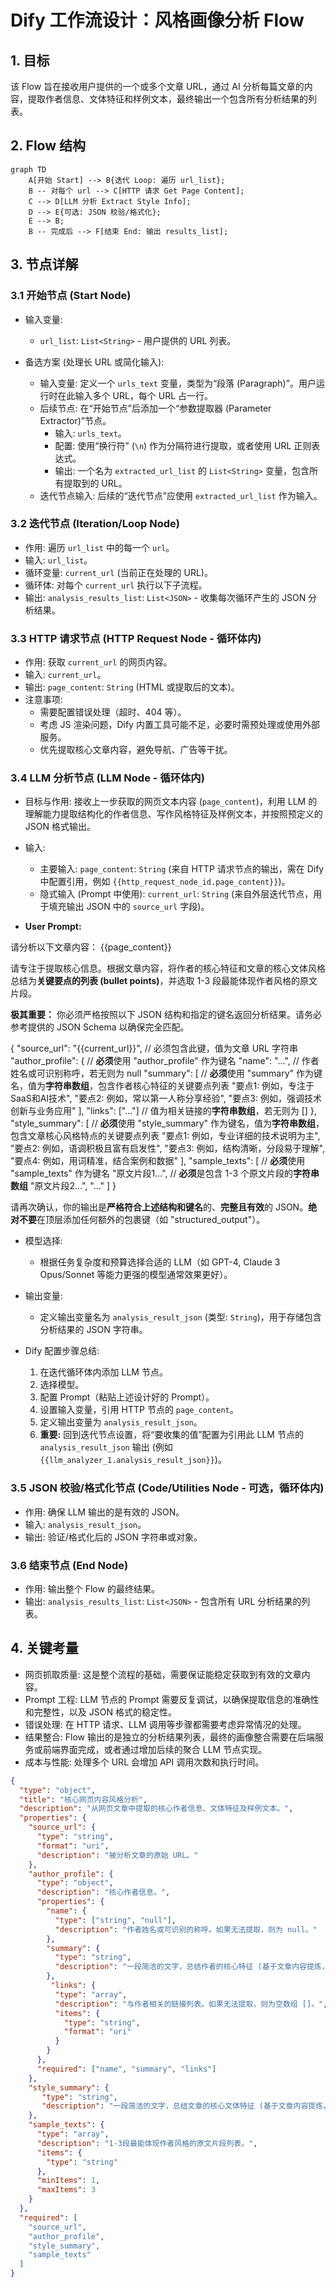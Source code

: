 # Dify 工作流设计：风格画像分析 Flow

## 1. 目标

该 Flow 旨在接收用户提供的一个或多个文章 URL，通过 AI 分析每篇文章的内容，提取作者信息、文体特征和样例文本，最终输出一个包含所有分析结果的列表。

## 2. Flow 结构

```mermaid
graph TD
    A[开始 Start] --> B{迭代 Loop: 遍历 url_list};
    B -- 对每个 url --> C[HTTP 请求 Get Page Content];
    C --> D[LLM 分析 Extract Style Info];
    D --> E{可选: JSON 校验/格式化};
    E --> B;
    B -- 完成后 --> F[结束 End: 输出 results_list];
```

## 3. 节点详解

### 3.1 开始节点 (Start Node)

* 输入变量:
  * `url_list`: `List<String>` - 用户提供的 URL 列表。

* 备选方案 (处理长 URL 或简化输入):
  * 输入变量: 定义一个 `urls_text` 变量，类型为“段落 (Paragraph)”。用户运行时在此输入多个 URL，每个 URL 占一行。
  * 后续节点: 在“开始节点”后添加一个“参数提取器 (Parameter Extractor)”节点。
    * 输入: `urls_text`。
    * 配置: 使用“换行符” (`\n`) 作为分隔符进行提取，或者使用 URL 正则表达式。
    * 输出: 一个名为 `extracted_url_list` 的 `List<String>` 变量，包含所有提取到的 URL。
  * 迭代节点输入: 后续的“迭代节点”应使用 `extracted_url_list` 作为输入。

### 3.2 迭代节点 (Iteration/Loop Node)

* 作用: 遍历 `url_list` 中的每一个 `url`。
* 输入: `url_list`。
* 循环变量: `current_url` (当前正在处理的 URL)。
* 循环体: 对每个 `current_url` 执行以下子流程。
* 输出: `analysis_results_list`: `List<JSON>` - 收集每次循环产生的 JSON 分析结果。

### 3.3 HTTP 请求节点 (HTTP Request Node - 循环体内)

* 作用: 获取 `current_url` 的网页内容。
* 输入: `current_url`。
* 输出: `page_content`: `String` (HTML 或提取后的文本)。
* 注意事项:
  * 需要配置错误处理（超时、404 等）。
  * 考虑 JS 渲染问题，Dify 内置工具可能不足，必要时需预处理或使用外部服务。
  * 优先提取核心文章内容，避免导航、广告等干扰。

### 3.4 LLM 分析节点 (LLM Node - 循环体内)

* 目标与作用: 接收上一步获取的网页文本内容 (`page_content`)，利用 LLM 的理解能力提取结构化的作者信息、写作风格特征及样例文本，并按照预定义的 JSON 格式输出。

* 输入:
  * 主要输入: `page_content`: `String` (来自 HTTP 请求节点的输出，需在 Dify 中配置引用，例如 `{{http_request_node_id.page_content}}`)。
  * 隐式输入 (Prompt 中使用): `current_url`: `String` (来自外层迭代节点，用于填充输出 JSON 中的 `source_url` 字段)。

* **User Prompt:**

请分析以下文章内容：
{{page_content}}

请专注于提取核心信息。根据文章内容，将作者的核心特征和文章的核心文体风格总结为**关键要点的列表 (bullet points)**，并选取 1-3 段最能体现作者风格的原文片段。

**极其重要：** 你必须严格按照以下 JSON 结构和指定的键名返回分析结果。请务必参考提供的 JSON Schema 以确保完全匹配。

{
  "source_url": "{{current_url}}", // 必须包含此键，值为文章 URL 字符串
  "author_profile": { // **必须**使用 "author_profile" 作为键名
    "name": "...", // 作者姓名或可识别称呼，若无则为 null
    "summary": [ // **必须**使用 "summary" 作为键名，值为**字符串数组**，包含作者核心特征的关键要点列表
        "要点1: 例如，专注于SaaS和AI技术",
        "要点2: 例如，常以第一人称分享经验",
        "要点3: 例如，强调技术创新与业务应用"
    ],
    "links": ["..."] // 值为相关链接的**字符串数组**，若无则为 []
  },
  "style_summary": [ // **必须**使用 "style_summary" 作为键名，值为**字符串数组**，包含文章核心风格特点的关键要点列表
      "要点1: 例如，专业详细的技术说明为主",
      "要点2: 例如，语调积极且富有启发性",
      "要点3: 例如，结构清晰，分段易于理解",
      "要点4: 例如，用词精准，结合案例和数据"
  ],
  "sample_texts": [ // **必须**使用 "sample_texts" 作为键名
    "原文片段1...", // **必须**是包含 1-3 个原文片段的**字符串数组**
    "原文片段2...",
    "..."
  ]
}

请再次确认，你的输出是**严格符合上述结构和键名**的、**完整且有效**的 JSON。**绝对不要**在顶层添加任何额外的包裹键（如 "structured_output"）。

  * 模型选择:
    * 根据任务复杂度和预算选择合适的 LLM（如 GPT-4, Claude 3 Opus/Sonnet 等能力更强的模型通常效果更好）。

* 输出变量:
  * 定义输出变量名为 `analysis_result_json` (类型: `String`)，用于存储包含分析结果的 JSON 字符串。

* Dify 配置步骤总结:
  1. 在迭代循环体内添加 LLM 节点。
  2. 选择模型。
  3. 配置 Prompt（粘贴上述设计好的 Prompt）。
  4. 设置输入变量，引用 HTTP 节点的 `page_content`。
  5. 定义输出变量为 `analysis_result_json`。
  6. **重要:** 回到迭代节点设置，将“要收集的值”配置为引用此 LLM 节点的 `analysis_result_json` 输出 (例如 `{{llm_analyzer_1.analysis_result_json}}`)。

### 3.5 JSON 校验/格式化节点 (Code/Utilities Node - 可选，循环体内)

* 作用: 确保 LLM 输出的是有效的 JSON。
* 输入: `analysis_result_json`。
* 输出: 验证/格式化后的 JSON 字符串或对象。

### 3.6 结束节点 (End Node)

* 作用: 输出整个 Flow 的最终结果。
* 输出: `analysis_results_list`: `List<JSON>` - 包含所有 URL 分析结果的列表。

## 4. 关键考量

* 网页抓取质量: 这是整个流程的基础，需要保证能稳定获取到有效的文章内容。
* Prompt 工程: LLM 节点的 Prompt 需要反复调试，以确保提取信息的准确性和完整性，以及 JSON 格式的稳定性。
* 错误处理: 在 HTTP 请求、LLM 调用等步骤都需要考虑异常情况的处理。
* 结果整合: Flow 输出的是独立的分析结果列表，最终的画像整合需要在后端服务或前端界面完成，或者通过增加后续的聚合 LLM 节点实现。
* 成本与性能: 处理多个 URL 会增加 API 调用次数和执行时间。

```json
{
  "type": "object",
  "title": "核心网页内容风格分析",
  "description": "从网页文章中提取的核心作者信息、文体特征及样例文本。",
  "properties": {
    "source_url": {
      "type": "string",
      "format": "uri",
      "description": "被分析文章的原始 URL。"
    },
    "author_profile": {
      "type": "object",
      "description": "核心作者信息。",
      "properties": {
        "name": {
          "type": ["string", "null"],
          "description": "作者姓名或可识别的称呼。如果无法提取，则为 null。"
        },
        "summary": {
          "type": "string",
          "description": "一段简洁的文字，总结作者的核心特征 (基于文章内容提炼，类似截图中'著者情報'要点)。"
        },
         "links": {
          "type": "array",
          "description": "与作者相关的链接列表。如果无法提取，则为空数组 []。",
          "items": {
            "type": "string",
            "format": "uri"
          }
        }
      },
      "required": ["name", "summary", "links"]
    },
    "style_summary": {
       "type": "string",
       "description": "一段简洁的文字，总结文章的核心文体特征 (基于文章内容提炼，类似截图中'文体の特徴'要点)。"
    },
    "sample_texts": {
      "type": "array",
      "description": "1-3段最能体现作者风格的原文片段列表。",
      "items": {
        "type": "string"
      },
      "minItems": 1,
      "maxItems": 3
    }
  },
  "required": [
    "source_url",
    "author_profile",
    "style_summary",
    "sample_texts"
  ]
}
